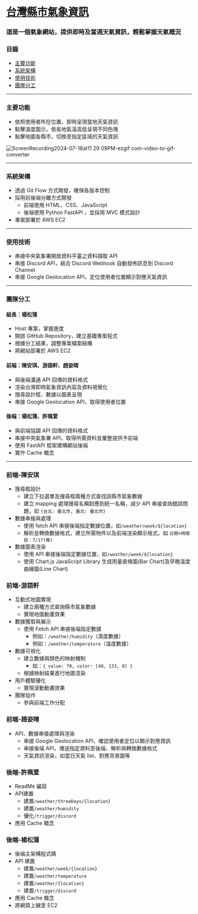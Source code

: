 # [台灣縣市氣象資訊](http://13.213.240.133:8001/)

### 這是一個氣象網站，提供即時及當週天氣資訊，輕鬆掌握天氣概況

### 目錄

- [主要功能](#主要功能)
- [系統架構](#系統架構)
- [使用技術](#使用技術)
- [團隊分工](#團隊分工)

---

### 主要功能

- 依照使用者所在位置，即時呈現當地天氣資訊
- 點擊溫度圖示，依各地氣溫高低呈現不同色塊
- 點擊地圖各縣市，切換至指定區域的天氣資訊

![ScreenRecording2024-07-18at11 29 09PM-ezgif com-video-to-gif-converter](https://github.com/user-attachments/assets/a244b827-e16e-4ff6-855f-c69e92830ed4)

---

### 系統架構

- 透過 Git Flow 方式開發，確保各版本控制
- 採用前後端分離方式開發
  - 前端使用 HTML、CSS、JavaScript
  - 後端使用 Python FastAPI ，並採用 MVC 模式設計
- 專案部署於 AWS EC2

---

### 使用技術

- 串接中央氣象署開放資料平臺之資料擷取 API
- 串接 Discord API，結合 Discord Webhook 自動發佈訊息到 Discord Channel
- 串接 Google Geolocation API，定位使用者位置顯示對應天氣資訊

---

### 團隊分工

#### 組長：楊松蒲

- Host 專案，掌握進度
- 開啟 GitHub Repository，建立基礎專案程式
- 根據分工結果，調整專案檔案結構
- 將網站部署於 AWS EC2

#### 前端：陳安琪、游語軒、趙姿晴

- 與後端溝通 API 回傳的資料格式
- 渲染台灣即時氣象資訊內容及資料視覺化
- 搜尋設計框、數據以圖表呈現
- 串接 Google Geolocation API，取得使用者位置
#### 後端：楊松蒲、許珮萱

- 與前端協調 API 回傳的資料格式
- 串接中央氣象署 API，取得所需資料並彙整提供予前端
- 使用 FastAPI 框架建構網站後端
- 實作 Cache 概念

---

### 前端-陳安琪

- 搜尋框設計
  - 建立下拉選單及搜尋框兩種方式查找該縣市氣象數據
  - 建立 mapping 處理搜尋名稱對應到統一名稱，減少 API 串接查詢錯誤問題，如 `{台北: 臺北市, 臺北: 臺北市}`
- 數據串接與處理
  - 使用 fetch API 串接後端指定數據位置，如`/weather/week/${location}`
  - 解析並轉換數據格式，建立所需物件以及前端渲染顯示格式，如 `日期+時間段：7/17(晚)`
- 數據圖表渲染
  - 使用 API 串接後端指定數據位置，如`/weather/week/${location}`
  - 使用 Chart.js JavaScript Library 生成雨量直條圖(Bar Chart)及早晚溫度曲線圖(Line Chart)

### 前端-游語軒

- 互動式地圖實現
  - 建立兩種方式查詢縣市氣象數據
  - 實現地圖動畫效果
- 數據獲取與展示
  - 使用 Fetch API 串接後端指定數據
    - 例如：`/weather/humidity`（濕度數據）
    - 例如：`/weather/temperature`（溫度數據）
- 數據可視化
  - 建立數據與顏色的映射機制
    - 如：`{ value: 70, color: [40, 133, 0] }`
  - 根據映射結果進行地圖渲染
- 用戶體驗優化
  - 實現滾動動畫效果
- 團隊協作
  - 參與前端工作分配

### 前端-趙姿晴

- API、數據串接處理與渲染
  - 串接 Google Geolocation API，確認使用者定位以顯示對應資訊
  - 串接後端 API，傳送指定資料至後端、解析與轉換數據格式
  - 天氣資訊渲染，如當日天氣 list、對應背景圖等

### 後端-許珮萱

- ReadMe 編寫
- API建置
    - 建置`/weather/threeDays/{location}`
    - 建置`/weather/humidity`
    - 優化`/trigger/discord`
- 應用 Cache 概念

### 後端-楊松蒲

- 後端主架構程式碼
- API 建置
  - 建置`/weather/week/{location}`
  - 建置`/weather/temperature`
  - 建置`/weather/{location}`
  - 建置`/trigger/discord`
- 應用 Cache 概念
- 將網頁上線至 EC2

